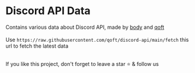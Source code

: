 # Discord API Data

Contains various data about Discord API, made by [body](https://github.com/Body-Alhoha) and [qoft](https://github.com/qoft)<br><br>
Use `https://raw.githubusercontent.com/qoft/discord-api/main/fetch` this url to fetch the latest data
<br><br>

If you like this project, don't forget to leave a star ⭐ & follow us 
